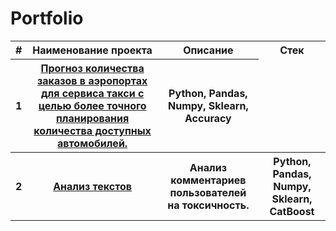 # Portfolio
<table>
<tr><th>#</th><th>Наименование проекта</th><th>Описание</th><th>Стек</th></tr>
<tr><th>1</th><th><a href="https://github.com/Sultan1448/My-Projects/blob/main/Service%20Taxi/Project%20%E2%84%9612.ipynb">Прогноз количества заказов в аэропортах
для сервиса такси с целью более точного планирования количества доступных
автомобилей.</th><th>Python, Pandas, Numpy, Sklearn, Accuracy</th></tr>
<tr><th>2</th><th><a href="https://github.com/Sultan1448/My-Projects/blob/main/Analyzing%20Texts/Project%20%E2%84%969.ipynb">Анализ текстов</th><th>Анализ комментариев пользователей на токсичность.</a></th><th>Python, Pandas, Numpy, Sklearn, CatBoost</th></tr>

</table>

